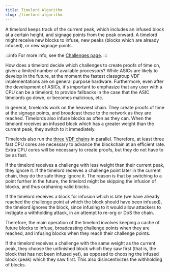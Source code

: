 ```yaml
---
title: Timelord Algorithm
slug: /timelord-algorithm
---
```


A timelord keeps track of the current peak, which includes an infused block at a certain height, and signage points from the peak onward. A timelord might receive new blocks to infuse, new peaks (blocks which are already infused), or new signage points.

:::info
For more info, see the [Challenges page](/consensus-challenges).
:::

How does a timelord decide which challenges to create proofs of time on, given a limited number of available processors? While ASICs are likely to develop in the future, at the moment the fastest classgroup VDF implementations are on general purpose hardware. Furthermore, even after the development of ASICs, it's important to emphasize that any user with a CPU can be a timelord, to provide fallbacks in the case that the ASIC timelords go down, or becomes malicious, etc.

In general, timelords work on the heaviest chain. They create proofs of time at the signage points, and broadcast these to the network as they are reached. Timelords also infuse blocks as often as they can. When the timelord receives an infused block which has a greater weight than the current peak, they switch to it immediately.

Timelords also run the [three VDF chains](/three-vdf-chains) in parallel. Therefore, at least three fast CPU cores are necessary to advance the blockchain at an efficient rate. Extra CPU cores will be necessary to create proofs, but they do not have to be as fast.

If the timelord receives a challenge with less weight than their current peak, they ignore it. If the timelord receives a challenge point later in the current chain, they do the safe thing: ignore it. The reason is that by switching to a point further in the future, the timelord might be skipping the infusion of blocks, and thus orphaning valid blocks.

If the timelord receives a block for infusion which is late (we have already reached the challenge point at which the block should have been infused), the timelord ignores the block, since infusing to it would allow attackers to instigate a withholding attack, in an attempt to re-org or DoS the chain.

Therefore, the main operation of the timelord involves keeping a cache of future blocks to infuse, broadcasting challenge points when they are reached, and infusing blocks when they reach their challenge points.

If the timelord receives a challenge with the same weight as the current peak, they choose the unfinished block which they saw first (that is, the block that has not been infused yet), as opposed to choosing the infused block (peak) which they saw first. This also disincentivizes the withholding of blocks.
